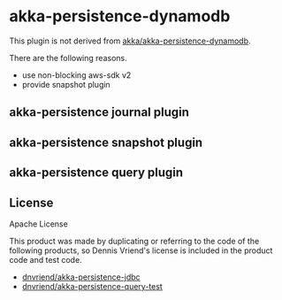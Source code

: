 # akka-persistence-dynamodb

This plugin is not derived from [akka/akka-persistence-dynamodb](https://github.com/akka/akka-persistence-dynamodb).

There are the following reasons.

- use non-blocking aws-sdk v2
- provide snapshot plugin

## akka-persistence journal plugin

## akka-persistence snapshot plugin

## akka-persistence query plugin

## License

Apache License

This product was made by duplicating or referring to the code of the following products, so Dennis Vriend's license is included in the product code and test code.

- [dnvriend/akka-persistence-jdbc](https://github.com/dnvriend/akka-persistence-jdbc)
- [dnvriend/akka-persistence-query-test](https://github.com/dnvriend/akka-persistence-query-test)


